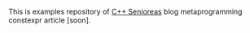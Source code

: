 This is examples repository of [C++ Senioreas](https://cppsenioreas.wordpress.com/) blog metaprogramming constexpr article [soon].
